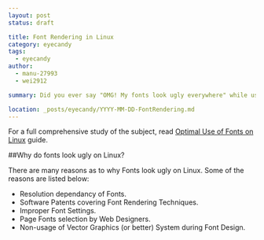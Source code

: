 ```yaml
---
layout: post
status: draft

title: Font Rendering in Linux
category: eyecandy
tags: 
  - eyecandy
author: 
  - manu-27993
  - wei2912

summary: Did you ever say "OMG! My fonts look ugly everywhere" while using Linux? Let's put an end to it!

location: _posts/eyecandy/YYYY-MM-DD-FontRendering.md
---
```


For a full comprehensive study of the subject, read [Optimal Use of Fonts on Linux](http://tldp.org/HOWTO/Font-HOWTO/index.html) 
guide.

##Why do fonts look ugly on Linux?

There are many reasons as to why Fonts look ugly on Linux. Some of the reasons are listed below:
- Resolution dependancy of Fonts.
- Software Patents covering Font Rendering Techniques.
- Improper Font Settings.
- Page Fonts selection by Web Designers.
- Non-usage of Vector Graphics (or better) System during Font Design.

<!--more-->

